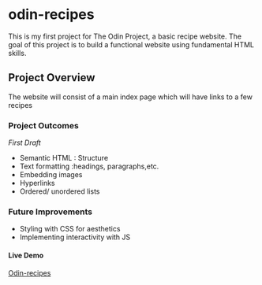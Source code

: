 # odin-recipes

This is my first project for The Odin Project, a basic recipe website.  The goal of this project is to build a functional website using fundamental HTML skills.


## Project Overview
The website will consist of a main index page which will have links to a few recipes

### Project Outcomes
_First Draft_
   + Semantic HTML : Structure
   + Text formatting :headings, paragraphs,etc.
   + Embedding images 
   + Hyperlinks
   + Ordered/ unordered lists

### Future Improvements

* Styling with CSS for aesthetics 
* Implementing interactivity with JS


#### Live Demo
[Odin-recipes](https://github.com/Sylvievy/odin-recipes/blob/main/README.md)



